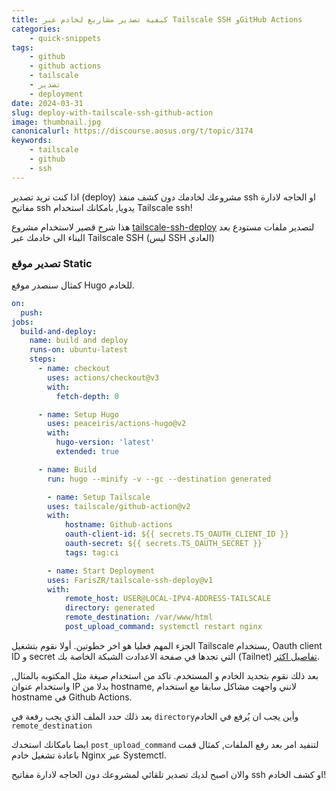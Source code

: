 ```yaml
---
title: كيفية تصدير مشاريع لخادم عبر Tailscale SSH وGitHub Actions
categories: 
    - quick-snippets
tags:
    - github
    - github actions
    - tailscale
    - تصدير
    - deployment
date: 2024-03-31
slug: deploy-with-tailscale-ssh-github-action
image: thumbnail.jpg
canonicalurl: https://discourse.aosus.org/t/topic/3174
keywords: 
    - tailscale
    - github 
    - ssh
---
```


اذا كنت تريد تصدير (deploy) مشروعك لخادمك دون كشف منفذ ssh او الحاجه لادارة مفاتيح ssh يدويا, بامكانك استخدام Tailscale ssh!

هذا شرح قصير لاستخدام مشروع [tailscale-ssh-deploy](https://github.com/FarisZR/tailscale-ssh-deploy) لتصدير ملفات مستودع بعد البناء الى خادمك عبر Tailscale SSH (ليس SSH العادي)

### تصدير موقع Static

كمثال سنصدر موقع Hugo للخادم.

```yaml
on:
  push:
jobs:
  build-and-deploy:
    name: build and deploy
    runs-on: ubuntu-latest
    steps:
      - name: checkout
        uses: actions/checkout@v3
        with:
          fetch-depth: 0

      - name: Setup Hugo
        uses: peaceiris/actions-hugo@v2
        with:
          hugo-version: 'latest'
          extended: true

      - name: Build
        run: hugo --minify -v --gc --destination generated

        - name: Setup Tailscale
        uses: tailscale/github-action@v2
        with:
            hostname: Github-actions
            oauth-client-id: ${{ secrets.TS_OAUTH_CLIENT_ID }}
            oauth-secret: ${{ secrets.TS_OAUTH_SECRET }}
            tags: tag:ci

        - name: Start Deployment
        uses: FarisZR/tailscale-ssh-deploy@v1
        with:
            remote_host: USER@LOCAL-IPV4-ADDRESS-TAILSCALE
            directory: generated
            remote_destination: /var/www/html
            post_upload_command: systemctl restart nginx
```

الجزء المهم فعليا هو اخر خطوتين.
أولا نقوم بتشغيل Tailscale بستخدام, Oauth client ID و secret التي تجدها في صفحة الاعدادت الشبكة الخاصة بك (Tailnet) [تفاصيل اكثر](https://tailscale.com/kb/1215/oauth-clients).

بعد ذلك نقوم بتحديد الخادم و المستخدم.
تاكد من استخدام صيغة مثل المكتوبه بالمثال, واستخدام عنوان IP بدلا من hostname, لانني واجهت مشاكل سابقا مع استخدام hostname في Github Actions.

بعد ذلك حدد الملف الذي يجب رفعة في `directory`وأين يجب ان يُرفع في الخادم `remote_destination`

ايضا بامكانك استخدك `post_upload_command` لتنفيد امر بعد رفع الملفات, كمثال قمت باعادة تشغيل خادم Nginx عبر Systemctl.

والان اصبح لديك تصدير تلقائي لمشروعك دون الحاجه لادارة مفاتيح ssh او كشف الخادم!